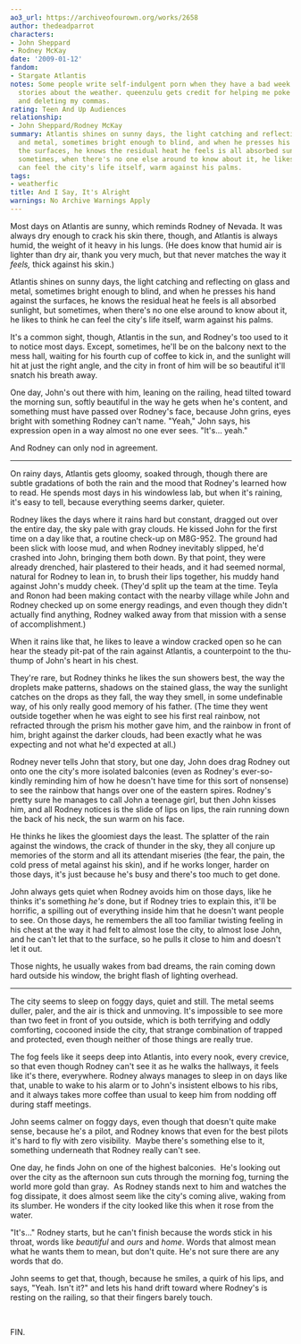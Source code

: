 ```yaml
---
ao3_url: https://archiveofourown.org/works/2658
author: thedeadparrot
characters:
- John Sheppard
- Rodney McKay
date: '2009-01-12'
fandom:
- Stargate Atlantis
notes: Some people write self-indulgent porn when they have a bad week. I write self-indulgent
  stories about the weather. queenzulu gets credit for helping me poke this into shape
  and deleting my commas.
rating: Teen And Up Audiences
relationship:
- John Sheppard/Rodney McKay
summary: Atlantis shines on sunny days, the light catching and reflecting on glass
  and metal, sometimes bright enough to blind, and when he presses his hand against
  the surfaces, he knows the residual heat he feels is all absorbed sunlight, but
  sometimes, when there's no one else around to know about it, he likes to think he
  can feel the city's life itself, warm against his palms.
tags:
- weatherfic
title: And I Say, It's Alright
warnings: No Archive Warnings Apply
---
```


Most days on Atlantis are sunny, which reminds Rodney of Nevada. It was always dry enough to crack his skin there, though, and Atlantis is always humid, the weight of it heavy in his lungs. (He does know that humid air is lighter than dry air, thank you very much, but that never matches the way it *feels,* thick against his skin.)

Atlantis shines on sunny days, the light catching and reflecting on glass and metal, sometimes bright enough to blind, and when he presses his hand against the surfaces, he knows the residual heat he feels is all absorbed sunlight, but sometimes, when there's no one else around to know about it, he likes to think he can feel the city's life itself, warm against his palms.

It's a common sight, though, Atlantis in the sun, and Rodney's too used to it to notice most days. Except, sometimes, he'll be on the balcony next to the mess hall, waiting for his fourth cup of coffee to kick in, and the sunlight will hit at just the right angle, and the city in front of him will be so beautiful it'll snatch his breath away.

One day, John's out there with him, leaning on the railing, head tilted toward the morning sun, softly beautiful in the way he gets when he's content, and something must have passed over Rodney's face, because John grins, eyes bright with something Rodney can't name. "Yeah," John says, his expression open in a way almost no one ever sees. "It's... yeah."

And Rodney can only nod in agreement.



---

On rainy days, Atlantis gets gloomy, soaked through, though there are subtle gradations of both the rain and the mood that Rodney's learned how to read. He spends most days in his windowless lab, but when it's raining, it's easy to tell, because everything seems darker, quieter.

Rodney likes the days where it rains hard but constant, dragged out over the entire day, the sky pale with gray clouds. He kissed John for the first time on a day like that, a routine check-up on M8G-952. The ground had been slick with loose mud, and when Rodney inevitably slipped, he'd crashed into John, bringing them both down. By that point, they were already drenched, hair plastered to their heads, and it had seemed normal, natural for Rodney to lean in, to brush their lips together, his muddy hand against John's muddy cheek. (They'd split up the team at the time. Teyla and Ronon had been making contact with the nearby village while John and Rodney checked up on some energy readings, and even though they didn't actually find anything, Rodney walked away from that mission with a sense of accomplishment.)

When it rains like that, he likes to leave a window cracked open so he can hear the steady pit-pat of the rain against Atlantis, a counterpoint to the thu-thump of John's heart in his chest.

They're rare, but Rodney thinks he likes the sun showers best, the way the droplets make patterns, shadows on the stained glass, the way the sunlight catches on the drops as they fall, the way they smell, in some undefinable way, of his only really good memory of his father. (The time they went outside together when he was eight to see his first real rainbow, not refracted through the prism his mother gave him, and the rainbow in front of him, bright against the darker clouds, had been exactly what he was expecting and not what he'd expected at all.)

Rodney never tells John that story, but one day, John does drag Rodney out onto one the city's more isolated balconies (even as Rodney's ever-so-kindly reminding him of how he doesn't have time for this sort of nonsense) to see the rainbow that hangs over one of the eastern spires. Rodney's pretty sure he manages to call John a teenage girl, but then John kisses him, and all Rodney notices is the slide of lips on lips, the rain running down the back of his neck, the sun warm on his face.

He thinks he likes the gloomiest days the least. The splatter of the rain against the windows, the crack of thunder in the sky, they all conjure up memories of the storm and all its attendant miseries (the fear, the pain, the cold press of metal against his skin), and if he works longer, harder on those days, it's just because he's busy and there's too much to get done.

John always gets quiet when Rodney avoids him on those days, like he thinks it's something *he's* done, but if Rodney tries to explain this, it'll be horrific, a spilling out of everything inside him that he doesn't want people to see. On those days, he remembers the all too familiar twisting feeling in his chest at the way it had felt to almost lose the city, to almost lose John, and he can't let that to the surface, so he pulls it close to him and doesn't let it out.

Those nights, he usually wakes from bad dreams, the rain coming down hard outside his window, the bright flash of lighting overhead.



---

The city seems to sleep on foggy days, quiet and still. The metal seems duller, paler, and the air is thick and unmoving. It's impossible to see more than two feet in front of you outside, which is both terrifying and oddly comforting, cocooned inside the city, that strange combination of trapped and protected, even though neither of those things are really true.

The fog feels like it seeps deep into Atlantis, into every nook, every crevice, so that even though Rodney can't see it as he walks the hallways, it feels like it's there, everywhere. Rodney always manages to sleep in on days like that, unable to wake to his alarm or to John's insistent elbows to his ribs, and it always takes more coffee than usual to keep him from nodding off during staff meetings.

John seems calmer on foggy days, even though that doesn't quite make sense, because he's a pilot, and Rodney knows that even for the best pilots it's hard to fly with zero visibility.  Maybe there's something else to it, something underneath that Rodney really can't see.

One day, he finds John on one of the highest balconies.  He's looking out over the city as the afternoon sun cuts through the morning fog, turning the world more gold than gray.  As Rodney stands next to him and watches the fog dissipate, it does almost seem like the city's coming alive, waking from its slumber. He wonders if the city looked like this when it rose from the water.

"It's..." Rodney starts, but he can't finish because the words stick in his throat, words like *beautiful* and *ours* and *home*. Words that almost mean what he wants them to mean, but don't quite. He's not sure there are any words that do.

John seems to get that, though, because he smiles, a quirk of his lips, and says, "Yeah. Isn't it?" and lets his hand drift toward where Rodney's is resting on the railing, so that their fingers barely touch.

 

FIN.